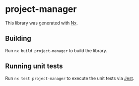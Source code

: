 # project-manager

This library was generated with [Nx](https://nx.dev).

## Building

Run `nx build project-manager` to build the library.

## Running unit tests

Run `nx test project-manager` to execute the unit tests via [Jest](https://jestjs.io).
